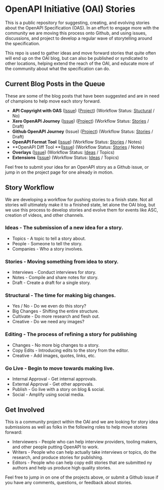 # OpenAPI Initiative (OAI) Stories
This is a public repository for suggesting, creating, and evolving stories about the OpenAPI Specification (OAS). In an effort to engage more with the community we are moving this process onto Github, and using issues, discussions, and project to develop a regular wave of storytelling around the specification.

This repo is used to gather ideas and move forward stories that quite often will end up on the OAI blog, but can also be published or syndicated to other locations, helping extend the reach of the OAI, and educate more of the community about what the specification can do.

## Current Blog Posts in the Queue
These are some of the blog posts that have been suggested and are in need of champions to help move each story forward.

* **API Copyright with OAS** ([Issue](https://github.com/OAI/Stories/issues/2)) ([Project](https://github.com/OAI/Stories/projects/1)) (Workflow Status: [Stuctural](https://github.com/OAI/Stories/issues?q=is%3Aissue+is%3Aopen+label%3Astructural) / No)
* **Xero OpenAPI Journey** ([Issue](https://github.com/OAI/Stories/issues/3)) ([Project](https://github.com/OAI/Stories/projects/2)) (Workflow Status: [Stories](https://github.com/OAI/Stories/issues?q=is%3Aissue+is%3Aopen+label%3Astories) / Draft)
* **Github OpenAPI Journey** (Issue) ([Project](https://github.com/OAI/Stories/projects/3)) (Workflow Status: [Stories](https://github.com/OAI/Stories/issues?q=is%3Aissue+is%3Aopen+label%3Astories) / Draft)
* **OpenAPI Format Tool** ([Issue](https://github.com/OAI/Stories/issues/5)) (Workflow Status: [Stories](https://github.com/OAI/Stories/issues?q=is%3Aissue+is%3Aopen+label%3Astories) / Notes)
* **OpenAPI Diff Tool **([Issue](https://github.com/OAI/Stories/issues/6)) (Workflow Status: [Stories](https://github.com/OAI/Stories/issues?q=is%3Aissue+is%3Aopen+label%3Astories) / Notes)
* **Overlays** ([Issue](https://github.com/OAI/Stories/issues/7)) (Workflow Status: [Ideas](https://github.com/OAI/Stories/issues?q=is%3Aissue+is%3Aopen+label%3Aideas) / Topics)
* **Extensions** ([Issue](https://github.com/OAI/Stories/issues/8)) (Workflow Status: [Ideas](https://github.com/OAI/Stories/issues?q=is%3Aissue+is%3Aopen+label%3Aideas)  / Topics)

Feel free to submit your idea for an OpenAPI story as a Github issue, or jump in on the project page for one already in motion.

## Story Workflow
We are developing a workflow for pushing stories to a finish state. Not all stories will ultimately make it to a finished state, let alone the OAI blog, but we use this process to develop stories and evolve them for events like ASC, creation of videos, and other channels.

### Ideas - The submission of a new idea for a story.

* Topics - A topic to tell a story about.
* People - Someone to tell the story.
* Companies - Who a story involves.

### Stories - Moving something from idea to story.

* Interviews - Conduct interviews for story.
* Notes - Compile and share notes for story.
* Draft - Create a draft for a single story.

### Structural - The time for making big changes.

* Yes / No - Do we even do this story?
* Big Changes - Shifting the entire structure.
* Cultivate - Do more research and flesh out.
* Creative - Do we need any images?

### Editing - The process of refining a story for publishing

* Changes - No more big changes to a story.
* Copy Edits - Introducing edits to the story from the editor.
* Creative - Add images, quotes, links, etc.

### Go Live - Begin to move towards making live.

* Internal Approval - Get internal approvals.
* External Approval - Get other approvals.
* Publish - Go live with a story on blog & social.
* Social - Amplify using social media.

## Get Involved
This is a community project within the OAI and we are looking for story idea submissions as well as folks in the following roles to help move stories forward:

* Interviewers - People who can help interview providers, tooling makers, and other people putting OpenAPI to work.
* Writers - People who can help actually take interviews or topics, do the research, and produce stories for publishing.
* Editors - People who can help copy edit stories that are submitted ny authors and help us produce high quality stories.

Feel free to jump in on one of the projects above, or submit a Github issue if you have any comments, questions, or feedback about stories.